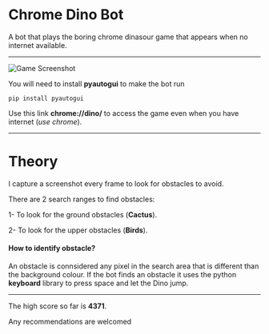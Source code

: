 # Chrome Dino Bot
A bot that plays the boring chrome dinasour game that appears when no internet available.
***
![Game Screenshot](https://9to5google.com/wp-content/uploads/sites/4/2018/09/chrome-offline-dino-game.jpg?quality=82&strip=all)

You will need to install **pyautogui** to make the bot run
```
pip install pyautogui
```
Use this link **chrome://dino/** to access the game even when you have internet (*use chrome*).
***
# Theory
I capture a screenshot every frame to look for obstacles to avoid.

There are 2 search ranges to find obstacles:

1- To look for the ground obstacles (**Cactus**).

2- To look for the upper obstacles (**Birds**).

#### How to identify obstacle?
An obstacle is connsidered any pixel in the search area that is different than the background colour.
If the bot finds an obstacle it uses the python **keyboard** library to press space and let the Dino jump.
***
The high score so far is **4371**.

Any recommendations are welcomed
